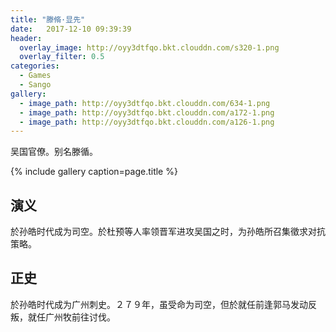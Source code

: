 ```yaml
---
title: "滕脩·显先"
date:   2017-12-10 09:39:39
header:
  overlay_image: http://oyy3dtfqo.bkt.clouddn.com/s320-1.png
  overlay_filter: 0.5
categories:
  - Games
  - Sango
gallery:
  - image_path: http://oyy3dtfqo.bkt.clouddn.com/634-1.png
  - image_path: http://oyy3dtfqo.bkt.clouddn.com/a172-1.png
  - image_path: http://oyy3dtfqo.bkt.clouddn.com/a126-1.png
---
```


吴国官僚。别名滕循。

{% include gallery caption=page.title %}

## 演义

於孙皓时代成为司空。於杜预等人率领晋军进攻吴国之时，为孙皓所召集徵求对抗策略。

## 正史

於孙皓时代成为广州刺史。２７９年，虽受命为司空，但於就任前逢郭马发动反叛，就任广州牧前往讨伐。